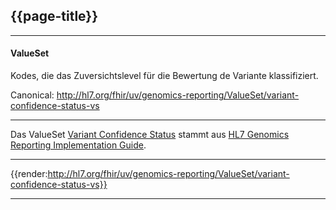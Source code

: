 ## {{page-title}}

---

#### ValueSet

Kodes, die das Zuversichtslevel für die Bewertung de Variante klassifiziert.

Canonical: http://hl7.org/fhir/uv/genomics-reporting/ValueSet/variant-confidence-status-vs

---

Das ValueSet [Variant Confidence Status](http://hl7.org/fhir/uv/genomics-reporting/STU3/ValueSet-variant-confidence-status-vs.html) stammt aus [HL7 Genomics Reporting Implementation Guide](http://hl7.org/fhir/uv/genomics-reporting/STU3/).

---

{{render:http://hl7.org/fhir/uv/genomics-reporting/ValueSet/variant-confidence-status-vs}}

---